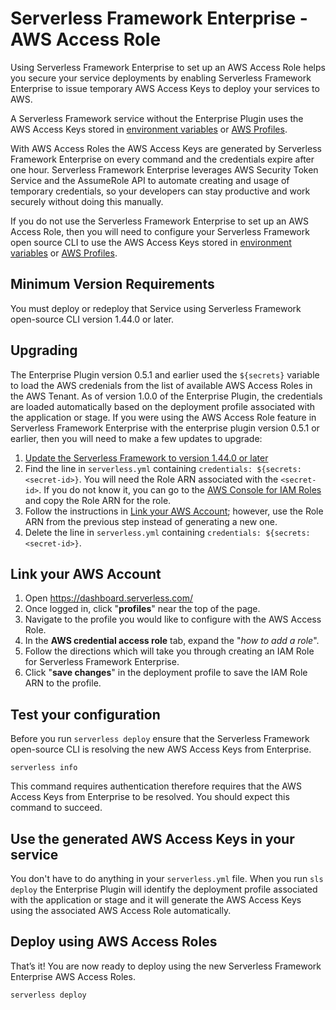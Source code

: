 # Serverless Framework Enterprise - AWS Access Role

Using Serverless Framework Enterprise to set up an AWS Access Role helps you secure your service deployments by enabling Serverless Framework Enterprise to issue temporary AWS Access Keys to deploy your services to AWS.

A Serverless Framework service without the Enterprise Plugin uses the AWS Access Keys stored in [environment variables](https://serverless.com/framework/docs/providers/aws/guide/credentials/) or [AWS Profiles](https://serverless.com/framework/docs/providers/aws/guide/credentials/). 

With AWS Access Roles the AWS Access Keys are generated by Serverless Framework Enterprise on every command and the credentials expire after one hour.  Serverless Framework Enterprise leverages AWS Security Token Service and the AssumeRole API to automate creating and usage of temporary credentials, so your developers can stay productive and work securely without doing this manually.

If you do not use the Serverless Framework Enterprise to set up an AWS Access Role, then you will need to configure your Serverless Framework open source CLI to use the AWS Access Keys stored in [environment variables](https://serverless.com/framework/docs/providers/aws/guide/credentials/) or [AWS Profiles](https://serverless.com/framework/docs/providers/aws/guide/credentials/). 

## Minimum Version Requirements

You must deploy or redeploy that Service using Serverless Framework open-source CLI version 1.44.0 or later.

## Upgrading


The Enterprise Plugin version 0.5.1 and earlier used the `${secrets}` variable to load the AWS credenials from the list of available AWS Access Roles in the AWS Tenant. As of version 1.0.0 of the Enterprise Plugin, the credentials are loaded automatically based on the deployment profile associated with the application or stage. If you were using the AWS Access Role feature in Serverless Framework Enterprise with the enterprise plugin version 0.5.1 or earlier, then you will need to make a few updates to upgrade:

1. [Update the Serverless Framework to version 1.44.0 or later](./update.md)
2. Find the line in `serverless.yml` containing `credentials: ${secrets:<secret-id>}`. You will need the Role ARN associated with the `<secret-id>`. If you do not know it, you can go to the [AWS Console for IAM Roles](https://console.aws.amazon.com/iam/home#/roles) and copy the Role ARN for the role.
3. Follow the instructions in [Link your AWS Account](#link-your-aws-account); however, use the Role ARN from the previous step instead of generating a new one.
4. Delete the line in `serverless.yml` containing `credentials: ${secrets:<secret-id>}`.

## Link your AWS Account

1. Open https://dashboard.serverless.com/
2. Once logged in, click "**profiles**" near the top of the page.
3. Navigate to the profile you would like to configure with the AWS Access Role.
4. In the **AWS credential access role** tab, expand the "_how to add a role_".
5. Follow the directions which will take you through creating an IAM Role for Serverless Framework Enterprise.
6. Click "**save changes**" in the deployment profile to save the IAM Role ARN to the profile.


## Test your configuration

Before you run `serverless deploy` ensure that the Serverless Framework open-source CLI is resolving the new AWS Access Keys from Enterprise.

```
serverless info
```

This command requires authentication therefore requires that the AWS Access Keys from Enterprise to be resolved. You should expect this command to succeed.


## Use the generated AWS Access Keys in your service

You don't have to do anything in your `serverless.yml` file. When you run `sls deploy` the Enterprise Plugin will identify the deployment profile associated with the application or stage and it will generate the AWS Access Keys using the associated AWS Access Role automatically.

## Deploy using AWS Access Roles

That’s it! You are now ready to deploy using the new Serverless Framework Enterprise AWS Access Roles.

```
serverless deploy
```
